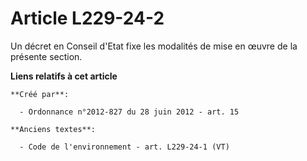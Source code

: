 # Article L229-24-2

Un décret en Conseil d'Etat fixe les modalités de mise en œuvre de la présente section.

**Liens relatifs à cet article**

	**Créé par**:

	  - Ordonnance n°2012-827 du 28 juin 2012 - art. 15

	**Anciens textes**:

	  - Code de l'environnement - art. L229-24-1 (VT)
